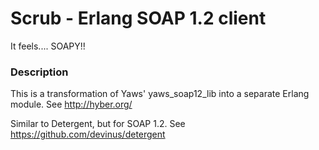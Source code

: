 Scrub - Erlang SOAP 1.2 client
==============================
It feels.... SOAPY!!

### Description
This is a transformation of Yaws' yaws_soap12_lib into a separate Erlang module. See http://hyber.org/

Similar to Detergent, but for SOAP 1.2. See https://github.com/devinus/detergent
